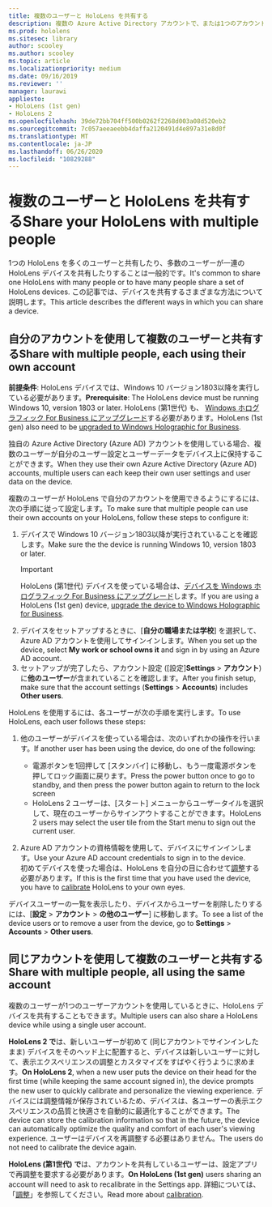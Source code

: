 ```yaml
---
title: 複数のユーザーと HoloLens を共有する
description: 複数の Azure Active Directory アカウントで、または1つのアカウントを使用する複数のユーザーが共有するように HoloLens を構成することができます。
ms.prod: hololens
ms.sitesec: library
author: scooley
ms.author: scooley
ms.topic: article
ms.localizationpriority: medium
ms.date: 09/16/2019
ms.reviewer: ''
manager: laurawi
appliesto:
- HoloLens (1st gen)
- HoloLens 2
ms.openlocfilehash: 39de72bb704ff500b0262f2268d003a08d520eb2
ms.sourcegitcommit: 7c057aeeaeebb4daffa2120491d4e897a31e8d0f
ms.translationtype: MT
ms.contentlocale: ja-JP
ms.lasthandoff: 06/26/2020
ms.locfileid: "10829288"
---
```

# <span data-ttu-id="17ea5-103">複数のユーザーと HoloLens を共有する</span><span class="sxs-lookup"><span data-stu-id="17ea5-103">Share your HoloLens with multiple people</span></span>

<span data-ttu-id="17ea5-104">1つの HoloLens を多くのユーザーと共有したり、多数のユーザーが一連の HoloLens デバイスを共有したりすることは一般的です。</span><span class="sxs-lookup"><span data-stu-id="17ea5-104">It's common to share one HoloLens with many people or to have many people share a set of HoloLens devices.</span></span>  <span data-ttu-id="17ea5-105">この記事では、デバイスを共有するさまざまな方法について説明します。</span><span class="sxs-lookup"><span data-stu-id="17ea5-105">This article describes the different ways in which you can share a device.</span></span>

## <span data-ttu-id="17ea5-106">自分のアカウントを使用して複数のユーザーと共有する</span><span class="sxs-lookup"><span data-stu-id="17ea5-106">Share with multiple people, each using their own account</span></span>

<span data-ttu-id="17ea5-107">**前提条件**: HoloLens デバイスでは、Windows 10 バージョン1803以降を実行している必要があります。</span><span class="sxs-lookup"><span data-stu-id="17ea5-107">**Prerequisite**: The HoloLens device must be running Windows 10, version 1803 or later.</span></span>  <span data-ttu-id="17ea5-108">HoloLens (第1世代) も、 [Windows ホログラフィック For Business にアップグレード](hololens-upgrade-enterprise.md)する必要があります。</span><span class="sxs-lookup"><span data-stu-id="17ea5-108">HoloLens (1st gen) also need to be [upgraded to Windows Holographic for Business](hololens-upgrade-enterprise.md).</span></span>

<span data-ttu-id="17ea5-109">独自の Azure Active Directory (Azure AD) アカウントを使用している場合、複数のユーザーが自分のユーザー設定とユーザーデータをデバイス上に保持することができます。</span><span class="sxs-lookup"><span data-stu-id="17ea5-109">When they use their own Azure Active Directory (Azure AD) accounts, multiple users can each keep their own user settings and user data on the device.</span></span>

<span data-ttu-id="17ea5-110">複数のユーザーが HoloLens で自分のアカウントを使用できるようにするには、次の手順に従って設定します。</span><span class="sxs-lookup"><span data-stu-id="17ea5-110">To make sure that multiple people can use their own accounts on your HoloLens, follow these steps to configure it:</span></span>

1. <span data-ttu-id="17ea5-111">デバイスで Windows 10 バージョン1803以降が実行されていることを確認します。</span><span class="sxs-lookup"><span data-stu-id="17ea5-111">Make sure the the device is running Windows 10, version 1803 or later.</span></span>
   > [!IMPORTANT]
   > <span data-ttu-id="17ea5-112">HoloLens (第1世代) デバイスを使っている場合は、[デバイスを Windows ホログラフィック For Business にアップグレード](hololens1-upgrade-enterprise.md)します。</span><span class="sxs-lookup"><span data-stu-id="17ea5-112">If you are using a HoloLens (1st gen) device, [upgrade the device to Windows Holographic for Business](hololens1-upgrade-enterprise.md).</span></span>
1. <span data-ttu-id="17ea5-113">デバイスをセットアップするときに、[**自分の職場または学校**] を選択して、Azure AD アカウントを使用してサインインします。</span><span class="sxs-lookup"><span data-stu-id="17ea5-113">When you set up the device, select **My work or school owns it** and sign in by using an Azure AD account.</span></span>
1. <span data-ttu-id="17ea5-114">セットアップが完了したら、アカウント設定 ([設定]**Settings**  >  **アカウント**) に**他のユーザー**が含まれていることを確認します。</span><span class="sxs-lookup"><span data-stu-id="17ea5-114">After you finish setup, make sure that the account settings (**Settings** > **Accounts**) includes **Other users**.</span></span>

<span data-ttu-id="17ea5-115">HoloLens を使用するには、各ユーザーが次の手順を実行します。</span><span class="sxs-lookup"><span data-stu-id="17ea5-115">To use HoloLens, each user follows these steps:</span></span>

1. <span data-ttu-id="17ea5-116">他のユーザーがデバイスを使っている場合は、次のいずれかの操作を行います。</span><span class="sxs-lookup"><span data-stu-id="17ea5-116">If another user has been using the device, do one of the following:</span></span>
   - <span data-ttu-id="17ea5-117">電源ボタンを1回押して [スタンバイ] に移動し、もう一度電源ボタンを押してロック画面に戻ります。</span><span class="sxs-lookup"><span data-stu-id="17ea5-117">Press the power button once to go to standby, and then press the power button again to return to the lock screen</span></span>
   - <span data-ttu-id="17ea5-118">HoloLens 2 ユーザーは、[スタート] メニューからユーザータイルを選択して、現在のユーザーからサインアウトすることができます。</span><span class="sxs-lookup"><span data-stu-id="17ea5-118">HoloLens 2 users may select the user tile from the Start menu to sign out the current user.</span></span>

1. <span data-ttu-id="17ea5-119">Azure AD アカウントの資格情報を使用して、デバイスにサインインします。</span><span class="sxs-lookup"><span data-stu-id="17ea5-119">Use your Azure AD account credentials to sign in to the device.</span></span>  
    <span data-ttu-id="17ea5-120">初めてデバイスを使った場合は、HoloLens を自分の目に合わせて[調整](hololens-calibration.md)する必要があります。</span><span class="sxs-lookup"><span data-stu-id="17ea5-120">If this is the first time that you have used the device, you have to [calibrate](hololens-calibration.md) HoloLens to your own eyes.</span></span>

<span data-ttu-id="17ea5-121">デバイスユーザーの一覧を表示したり、デバイスからユーザーを削除したりするには、[**設定**  >  **アカウント**  >  **の他のユーザー**] に移動します。</span><span class="sxs-lookup"><span data-stu-id="17ea5-121">To see a list of the device users or to remove a user from the device, go to **Settings** > **Accounts** > **Other users**.</span></span>

## <span data-ttu-id="17ea5-122">同じアカウントを使用して複数のユーザーと共有する</span><span class="sxs-lookup"><span data-stu-id="17ea5-122">Share with multiple people, all using the same account</span></span>

<span data-ttu-id="17ea5-123">複数のユーザーが1つのユーザーアカウントを使用しているときに、HoloLens デバイスを共有することもできます。</span><span class="sxs-lookup"><span data-stu-id="17ea5-123">Multiple users can also share a HoloLens device while using a single user account.</span></span>

<span data-ttu-id="17ea5-124">**HoloLens 2 で**は、新しいユーザーが初めて (同じアカウントでサインインしたまま) デバイスをそのヘッド上に配置すると、デバイスは新しいユーザーに対して、表示エクスペリエンスの調整とカスタマイズをすばやく行うように求めます。</span><span class="sxs-lookup"><span data-stu-id="17ea5-124">**On HoloLens 2**, when a new user puts the device on their head for the first time (while keeping the same account signed in), the device prompts the new user to quickly calibrate and personalize the viewing experience.</span></span> <span data-ttu-id="17ea5-125">デバイスには調整情報が保存されているため、デバイスは、各ユーザーの表示エクスペリエンスの品質と快適さを自動的に最適化することができます。</span><span class="sxs-lookup"><span data-stu-id="17ea5-125">The device can store the calibration information so that in the future, the device can automatically optimize the quality and comfort of each user's viewing experience.</span></span> <span data-ttu-id="17ea5-126">ユーザーはデバイスを再調整する必要はありません。</span><span class="sxs-lookup"><span data-stu-id="17ea5-126">The users do not need to calibrate the device again.</span></span>

<span data-ttu-id="17ea5-127">**HoloLens (第1世代) で**は、アカウントを共有しているユーザーは、設定アプリで再調整を要求する必要があります。</span><span class="sxs-lookup"><span data-stu-id="17ea5-127">**On HoloLens (1st gen)** users sharing an account will need to ask to recalibrate in the Settings app.</span></span>  <span data-ttu-id="17ea5-128">詳細については、「[調整](hololens-calibration.md)」を参照してください。</span><span class="sxs-lookup"><span data-stu-id="17ea5-128">Read more about [calibration](hololens-calibration.md).</span></span>
